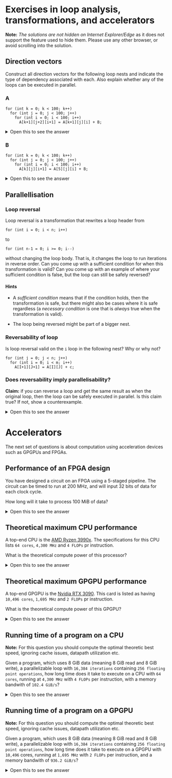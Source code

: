 # Exercises in loop analysis, transformations, and accelerators

**Note:** _The solutions are not hidden on Internet Explorer/Edge_ as
it does not support the feature used to hide them. Please use any
other browser, or avoid scrolling into the solution.

## Direction vectors

Construct all direction vectors for the following loop nests and
indicate the type of dependency associated with each.  Also explain
whether any of the loops can be executed in parallel.

### A

```
for (int k = 0; k < 100; k++)
  for (int j = 0; j < 100; j++)
    for (int i = 0; i < 100; i++)
      A[k+1][j+2][i+1] = A[k+1][j][i] + B;
```

<details>
  <summary>Open this to see the answer</summary>

The access to `A` has a RAW dependency with directions `[=, <, <]`

This implies the *outer* loop (`k`) and the *innermost* loop (`i`) can
be executed in parallel.

</details>

### B

```
for (int k = 0; k < 100; k++)
  for (int j = 0; j < 100; j++)
    for (int i = 0; i < 100; i++)
      A[k][j][i+1] = A[5][j][i] + B;
```

<details>
  <summary>Open this to see the answer</summary>

* The access to A has:

  * A RAW dependency with directions `[*, =, <]`.

  * A WAR dependency with directions `[*, =, >]`

This implies that the middle loop can be executed in parallel.

</details>

## Parallellisation

### Loop reversal

Loop reversal is a transformation that rewrites a loop header from

```
for (int i = 0; i < n; i++)
```

to

```
for (int n-1 = 0; i >= 0; i--)
```

without changing the loop body.  That is, it changes the loop to run
iterations in reverse order.  Can you come up with a sufficient
condition for when this transformation is valid?  Can you come up with
an example of where your sufficient condition is false, but the loop
can still be safely reversed?

#### Hints

* A *sufficient condition* means that if the condition holds, then the
  transformation is safe, but there might also be cases where it is
  safe regardless (a *necessary condition* is one that is *always*
  true when the transformation is valid).

* The loop being reversed might be part of a bigger nest.

### Reversability of loop

Is loop reversal valid on the `i` loop in the following nest? Why or
why not?

```
for (int j = 0; j < n; j++)
  for (int i = 0; i < m; i++)
    A[I+1][J+1] = A[I][J] + c;
```

### Does reversability imply parallelisability?

**Claim:** if you can reverse a loop and get the same result as when
the original loop, then the loop can be safely executed in parallel.
Is this claim true?  If not, show a counterexample.

<details>
  <summary>Open this to see the answer</summary>

The claim is **false**, because the different loop iterations might
write to a shared local variable.

```
float x;
for (int i = 0; i < n; i++) {
  x = A[i];
  B[i] = x;
}
```

</details>


# Accelerators

The next set of questions is about computation using acceleration devices such as GPGPUs and FPGAs.

## Performance of an FPGA design

You have designed a circuit on an FPGA using a 5-staged pipeline. The circuit can be timed to run at 200 MHz, and will input 32 bits of data for each clock cycle.

How long will it take to process 100 MiB of data?

<details>
  <summary>Open this to see the answer</summary>

* A clock frequency of `200 MHz` is equvalent to `1000/200 = 5 ns` pr clock cycle
* With `100 MiB` as 32 bits we get `100*1,024*1,024 / 32 = 3,276,800` words.
* We can process one word per clock cycle so the bulk processing time is `3,276,800 * 5 ns = 16,384,000 ns`.
* Due to the pipeline, we will not see any output for the first 5 cycles, so we get an additional delay of `5 * 5 ns = 25 ns`
* The total time is then `16,384,000 + 25 = 16,384,025 ns`, or appx. `16 ms`

</details>


## Theoretical maximum CPU performance

A top-end CPU is the [AMD Ryzen 3990x](https://www.amd.com/en/products/cpu/amd-ryzen-threadripper-3990x). The specifications for this CPU lists `64 cores`, `4,300 MHz` and `4 FLOPs` pr instruction.

What is the theoretical compute power of this processor?

<details>
  <summary>Open this to see the answer</summary>

```
64 * 4,300 * 4 = 1,100,800 MFLOP/s = 1,100 GFLOP/s
```

</details>

## Theoretical maximum GPGPU performance

A top-end GPGPU is the [Nvidia RTX 3090](https://www.nvidia.com/en-us/geforce/graphics-cards/30-series/rtx-3090/). This card is listed as having `10,496 cores`, `1,695 MHz` and `2 FLOPs` pr instruction.

What is the theoretical compute power of this GPGPU?

<details>
  
  <summary>Open this to see the answer</summary>

```
10,496 * 1,695 * 2 = 35,581,440 MFLOP/s = 35,581 GFLOP/s
```

</details>

## Running time of a program on a CPU

**Note:** For this question you should compute the optimal theoretic best speed, ignoring cache issues, datapath utilization etc.

Given a program, which uses 8 GiB data (meaning 8 GiB read and 8 GiB write), a parallelizable loop with `16,384 iterations` containing `256 floating point operations`, how long time does it take to execute on a CPU with `64 cores`, running at `4,300 MHz` with `4 FLOPs` per instruction, with a memory bandwith of `102.4 GiB/s`?


<details>
  
  <summary>Open this to see the answer</summary>

* Memory access takes `8 / 102.4 = 0.0781 s`
* We split the iterations on the cores, so we have `ceil(16384 / 64) = ceil(256) = 256` iterations pr core.
* With 4 FLOPs pr cycle we need `256 / 4 = 64` cycles pr iteration
* One cycle takes `1000 / 4300 = 0.2326 ns`
* One iteration takes `64 * 0.2326 = 14.8864 ns`
* The computation takes `256 * 14.8864 = 3810.9184 ns`
* The program taes a total of `memory + compute + memory` giving `781,000 + 3.8110 us + 781,000 us = 1,562,003.811 us` or `1.562 s`

  
</details>

## Running time of a program on a GPGPU

**Note:** For this question you should compute the optimal theoretic best speed, ignoring cache issues, datapath utilization etc.

Given a program, which uses 8 GiB data (meaning 8 GiB read and 8 GiB write), a parallelizable loop with `16,384 iterations` containing `256 floating point operations`, how long time does it take to execute on a GPGPU with `10,496` cores, running at `1,695 MHz` with `2 FLOPs` per instruction, and a memory bandwith of `936.2 GiB/s`?

<details>
  
  <summary>Open this to see the answer</summary>


* Memory access is `8 / 936.2 = 0.0086 s`
* Iterations pr core is `ceil(16384 / 10496) = ceil(1.5610) = 2` iterations
* With two FLOPs pr cycle, we get `256 / 2 = 128` cycles pr iteration
* One clock cycle is `1000 / 1,695 = 0.5899 ns`
* One iteration is `128 * 0.5899 = 75.5162 ns`
* Computation takes `2 * 75.5162 = 151.0324 ns`
* Total is then `memory + compute + memory`, giving `8,550 + 0.151 + 8,550 = 17,100.151 us` or appx. `0.0171 s`

</details>
